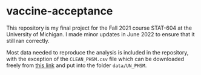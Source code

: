 # vaccine-acceptance

This repository is my final project for the Fall 2021 course STAT-604 at the University of Michigan. I made minor updates in June 2022 to ensure that it still ran correctly.

Most data needed to reproduce the analysis is included in the repository, with the exception of the `CLEAN_PHSM.csv` file which can be downloaded freely from [this link](https://frontdoor-l4uikgap6gz3m.azurefd.net/NCOV_PHM/CLEAN_PHSM?$format=csv) and put into the folder `data/UN_PHSM`. 
